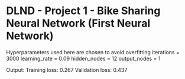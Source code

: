 # DLND - Project 1 - Bike Sharing Neural Network (First Neural Network)
Hyperparameters used here are chosen to avoid overfitting
iterations = 3000
learning_rate = 0.09
hidden_nodes = 12
output_nodes = 1

Output:
Training loss: 0.267 
Validation loss: 0.437